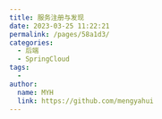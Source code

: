 ```yaml
---
title: 服务注册与发现
date: 2023-03-25 11:22:21
permalink: /pages/58a1d3/
categories:
  - 后端
  - SpringCloud
tags:
  - 
author: 
  name: MYH
  link: https://github.com/mengyahui
---
```

